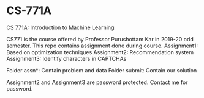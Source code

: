 # CS-771A
CS 771A: Introduction to Machine Learning

CS771 is the course offered by Professor Purushottam Kar in 2019-20 odd semester. This repo contains assignment done during course.
Assignment1: Based on optimization techniques
Assignment2: Recommendation system
Assignment3: Identify characters in CAPTCHAs

Folder assn*: Contain problem and data
Folder submit: Contain our solution

Assignment2 and Assignment3 are password protected. Contact me for password.
